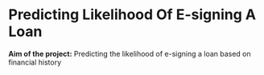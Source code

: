 # Predicting Likelihood Of E-signing A Loan

**Aim of the project:** Predicting the likelihood of e-signing a loan based on financial history
